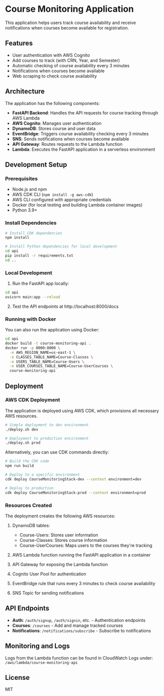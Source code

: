 # Course Monitoring Application

This application helps users track course availability and receive notifications when courses become available for registration.

## Features

- User authentication with AWS Cognito
- Add courses to track (with CRN, Year, and Semester)
- Automatic checking of course availability every 3 minutes
- Notifications when courses become available
- Web scraping to check course availability

## Architecture

The application has the following components:

- **FastAPI Backend**: Handles the API requests for course tracking through AWS Lambda
- **AWS Cognito**: Manages user authentication
- **DynamoDB**: Stores course and user data
- **EventBridge**: Triggers course availability checking every 3 minutes
- **SNS**: Sends notifications when courses become available
- **API Gateway**: Routes requests to the Lambda function
- **Lambda**: Executes the FastAPI application in a serverless environment

## Development Setup

### Prerequisites

- Node.js and npm
- AWS CDK CLI (`npm install -g aws-cdk`)
- AWS CLI configured with appropriate credentials
- Docker (for local testing and building Lambda container images)
- Python 3.9+

### Install Dependencies

```bash
# Install CDK dependencies
npm install

# Install Python dependencies for local development
cd api
pip install -r requirements.txt
cd ..
```

### Local Development

1. Run the FastAPI app locally:

```bash
cd api
uvicorn main:app --reload
```

2. Test the API endpoints at http://localhost:8000/docs

### Running with Docker

You can also run the application using Docker:

```bash
cd api
docker build -t course-monitoring-api .
docker run -p 8000:8000 \
  -e AWS_REGION_NAME=us-east-1 \
  -e CLASSES_TABLE_NAME=Course-Classes \
  -e USERS_TABLE_NAME=Course-Users \
  -e USER_COURSES_TABLE_NAME=Course-UserCourses \
  course-monitoring-api
```

## Deployment

### AWS CDK Deployment

The application is deployed using AWS CDK, which provisions all necessary AWS resources.

```bash
# Simple deployment to dev environment
./deploy.sh dev

# Deployment to production environment
./deploy.sh prod
```

Alternatively, you can use CDK commands directly:

```bash
# Build the CDK code
npm run build

# Deploy to a specific environment
cdk deploy CourseMonitoringStack-dev --context environment=dev

# Deploy to production
cdk deploy CourseMonitoringStack-prod --context environment=prod
```

### Resources Created

The deployment creates the following AWS resources:

1. DynamoDB tables:
   - Course-Users: Stores user information
   - Course-Classes: Stores course information
   - Course-UserCourses: Maps users to the courses they're tracking

2. AWS Lambda function running the FastAPI application in a container

3. API Gateway for exposing the Lambda function

4. Cognito User Pool for authentication

5. EventBridge rule that runs every 3 minutes to check course availability

6. SNS Topic for sending notifications

## API Endpoints

- **Auth**: `/auth/signup`, `/auth/signin`, etc. - Authentication endpoints
- **Courses**: `/courses` - Add and manage tracked courses
- **Notifications**: `/notifications/subscribe` - Subscribe to notifications

## Monitoring and Logs

Logs from the Lambda function can be found in CloudWatch Logs under:
`/aws/lambda/course-monitoring-api`

## License

MIT

